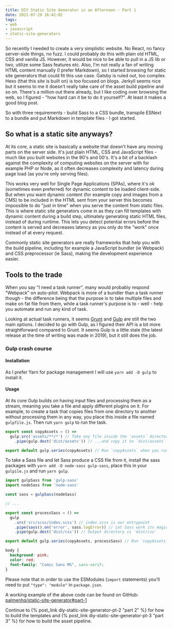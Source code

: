 ```yaml
---
title: DIY Static Site Generator in an Afternoon - Part 1
date: 2021-07-29 16:42:02
tags:
- web
- javascript
- static-site-generators
---
```


So recently I needed to create a very simplistic website. No React, no fancy server-side things, no fuzz. I could probably do this with plain old HTML, CSS and vanilla JS. However, it would be nice to be able to pull in a JS lib or two, utilize some Sass features etc. Also, I'm not really a fan of writing HTML content manually (I prefer Markdown), so I started browsing for static site generators that could fit this use case. Gatsby is ruled out, too complex. Hexo (that this site is built on) is too focused on blogs. Jerkyll seems nice but it seems to me it doesn't really take care of the asset build pipeline and so on. There's a million out there already, but I like coding over browsing the web, so I figured - "how hard can it be to do it yourself?". At least it makes a good blog post.

So with three requirements - build Sass to a CSS bundle, transpile ESNext to a bundle and put Markdown in template files - I got started.

## So what is a static site anyways?

At its core, a static site is basically a website that doesn't have any moving parts on the server side. It's just plain HTML, CSS and JavaScript files - much like you built websites in the 90's and 00's. It's a bit of a backlash against the complexity of computing websites on the server with for example PHP or Node, as it often decreases complexity and latency during page load (as you're only serving files).

This works very well for Single Page Applications (SPAs), where it's ok (sometimes even preferred) for dynamic content to be loaded client-side. But when you want dynamic content (for example copy and images from a CMS) to be included in the HTML sent from your server this becomes impossible to do "just in time" when you serve the content from static files. This is where static site generators come in as they can fill templates with dynamic content during a build step, ultimately generating static HTML files, instead of during runtime. This lets you detect potential errors before the content is served and decreases latency as you only do the "work" once instead of at every request.

Commonly static site generators are really frameworks that help you with the build pipeline, including for example a JavaScript bundler (ie Webpack) and CSS preprocessor (ie Sass), making the development experience easier.

## Tools to the trade

When you say "I need a task runner", many would probably respond "Webpack" on auto-pilot. Webpack is more of a bundler than a task runner though - the difference being that the purpose is to take multiple files and make on fat file from them, while a task runner's purpose is to - well - help you automate and run any kind of task.

Looking at actual task runners, it seems [Grunt](https://gruntjs.com/) and [Gulp](https://gulpjs.com/) are still the two main options. I decided to go with Gulp, as I figured their API is a bit more straightforward compared to Grunt. It seems Gulp is a little stale (the latest release at the time of writing was made in 2019), but it still does the job.

### Gulp crash course

#### Installation

As I prefer Yarn for package management I will use `yarn add -D gulp` to install it.

#### Usage

At its core Gulp builds on having input files and processing them as a stream, meaning you take a file and apply different plugins on it. For example, to create a task that copies files from one directory to another without processing them in any way, you place this inside a file named `gulpfile.js`. Then run `yarn gulp` to run the task.

```js gulpfile.js
export const copyAssets = () =>
  gulp.src('assets/**/*') // Take any file inside the `assets` directory...
    .pipe(gulp.dest('dist/assets')) // ...and copy it to `dist/assets`

export default gulp.series(copyAssets) // Run `copyAssets` when you run `yarn gulp`
```

To take a Sass file and let Sass produce a CSS file from it, install the sass packages with `yarn add -D node-sass gulp-sass`, place this in your `gulpile.js` and run `yarn gulp`.

```js gulpfile.js
import gulpSass from 'gulp-sass'
import nodeSass from 'node-sass'

const sass = gulpSass(nodeSass)

// ...

export const processSass = () =>
  gulp
    .src('src/scss/index.scss') // index.scss is our entrypoint
    .pipe(sass().on('error', sass.logError)) // Let Sass work its magic 🪄
    .pipe(gulp.dest('dist/css')) // Output directory is `dist/css`

export default gulp.series(copyAssets, processSass) // Run `copyAssets` and `processSass` when you run `yarn gulp`
```

```scss src/scss/index.scss
body {
  background: pink;
  color: red;
  font-family: "Comic Sans MS", sans-serif;
}
```

Please note that in order to use the ESModules (`import` statements) you'll need to put `"type": "module"` in `package.json`.

A working example of the above code can be found on GitHub: [palmenhq/static-site-generator#part-1](https://github.com/palmenhq/static-site-generator/tree/part-1)

Continue to {% post_link diy-static-site-generator-pt-2 "part 2" %} for how to build the templates and {% post_link diy-static-site-generator-pt-3 "part 3" %} for how to build the asset pipeline.
